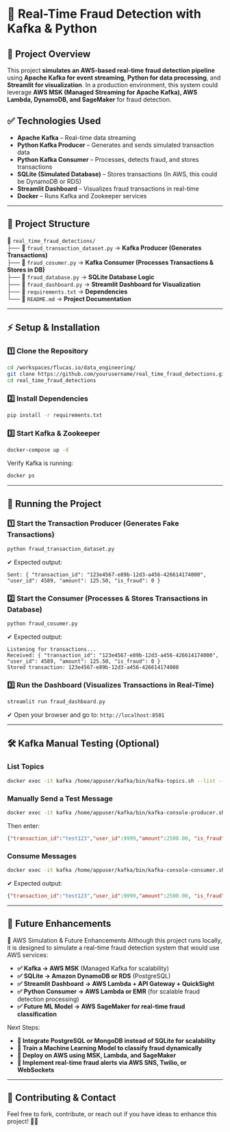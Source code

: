 # 🚀 Real-Time Fraud Detection with Kafka & Python  

## 📌 Project Overview  
This project **simulates an AWS-based real-time fraud detection pipeline** using **Apache Kafka for event streaming**, **Python for data processing**, and **Streamlit for visualization**. In a production environment, this system could leverage **AWS MSK (Managed Streaming for Apache Kafka), AWS Lambda, DynamoDB, and SageMaker** for fraud detection.

## ✅ Technologies Used  
- **Apache Kafka** – Real-time data streaming  
- **Python Kafka Producer** – Generates and sends simulated transaction data  
- **Python Kafka Consumer** – Processes, detects fraud, and stores transactions  
- **SQLite (Simulated Database)** – Stores transactions (In AWS, this could be DynamoDB or RDS)  
- **Streamlit Dashboard** – Visualizes fraud transactions in real-time  
- **Docker** – Runs Kafka and Zookeeper services  

---

## 📂 Project Structure  

📁 `real_time_fraud_detections/`  
├── 📄 `fraud_transaction_dataset.py` → **Kafka Producer (Generates Transactions)**  
├── 📄 `fraud_cosumer.py` → **Kafka Consumer (Processes Transactions & Stores in DB)**  
├── 📄 `fraud_database.py` → **SQLite Database Logic**  
├── 📄 `fraud_dashboard.py` → **Streamlit Dashboard for Visualization**  
├── 📄 `requirements.txt` → **Dependencies**  
└── 📄 `README.md` → **Project Documentation**  

---

## ⚡ **Setup & Installation**

### 1️⃣ **Clone the Repository**
```bash
cd /workspaces/flucas.io/data_engineering/
git clone https://github.com/yourusername/real_time_fraud_detections.git
cd real_time_fraud_detections
```

### 2️⃣ **Install Dependencies**
```bash
pip install -r requirements.txt
```

### 3️⃣ **Start Kafka & Zookeeper**
```bash
docker-compose up -d
```
Verify Kafka is running:
```bash
docker ps
```

---

## 🚀 **Running the Project**
### 1️⃣ **Start the Transaction Producer** (Generates Fake Transactions)
```bash
python fraud_transaction_dataset.py
```
✔ Expected output:
```
Sent: { "transaction_id": "123e4567-e89b-12d3-a456-426614174000", "user_id": 4589, "amount": 125.50, "is_fraud": 0 }
```

### 2️⃣ **Start the Consumer** (Processes & Stores Transactions in Database)
```bash
python fraud_cosumer.py
```
✔ Expected output:
```
Listening for transactions...
Received: { "transaction_id": "123e4567-e89b-12d3-a456-426614174000", "user_id": 4589, "amount": 125.50, "is_fraud": 0 }
Stored transaction: 123e4567-e89b-12d3-a456-426614174000
```

### 3️⃣ **Run the Dashboard** (Visualizes Transactions in Real-Time)
```bash
streamlit run fraud_dashboard.py
```
✔ Open your browser and go to: `http://localhost:8501`

---

## 🛠 **Kafka Manual Testing (Optional)**

### **List Topics**
```bash
docker exec -it kafka /home/appuser/kafka/bin/kafka-topics.sh --list --bootstrap-server kafka:9092
```

### **Manually Send a Test Message**
```bash
docker exec -it kafka /home/appuser/kafka/bin/kafka-console-producer.sh --broker-list kafka:9092 --topic transaction-events
```
Then enter:
```json
{"transaction_id":"test123","user_id":9999,"amount":2500.00, "is_fraud":1}
```

### **Consume Messages**
```bash
docker exec -it kafka /home/appuser/kafka/bin/kafka-console-consumer.sh --bootstrap-server kafka:9092 --topic transaction-events --from-beginning
```
✔ Expected output:
```json
{"transaction_id":"test123","user_id":9999,"amount":2500.00, "is_fraud":1}
```

---

## 📌 **Future Enhancements**
📌 AWS Simulation & Future Enhancements
Although this project runs locally, it is designed to simulate a real-time fraud detection system that would use AWS services:

- **✅ Kafka → AWS MSK** (Managed Kafka for scalability)
- **✅ SQLite → Amazon DynamoDB or RDS** (PostgreSQL)
- **✅ Streamlit Dashboard → AWS Lambda + API Gateway + QuickSight**
- **✅ Python Consumer → AWS Lambda or EMR** (for scalable fraud detection processing)
- **✅ Future ML Model → AWS SageMaker for real-time fraud classification**

Next Steps:
- **🔹 Integrate PostgreSQL or MongoDB instead of SQLite for scalability**
- **🔹 Train a Machine Learning Model to classify fraud dynamically**
- **🔹 Deploy on AWS using MSK, Lambda, and SageMaker**
- **🔹 Implement real-time fraud alerts via AWS SNS, Twilio, or WebSockets**


---

## 📩 **Contributing & Contact**
Feel free to fork, contribute, or reach out if you have ideas to enhance this project! 🚀🔥  

